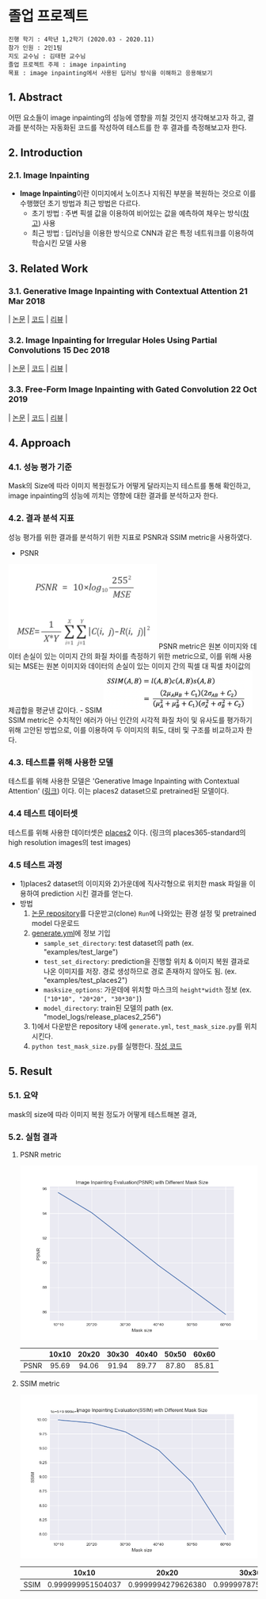 # 졸업 프로젝트  
```
진행 학기 : 4학년 1,2학기 (2020.03 - 2020.11)  
참가 인원 : 2인1팀  
지도 교수님 : 김태현 교수님  
졸업 프로젝트 주제 : image inpainting    
목표 : image inpainting에서 사용된 딥러닝 방식을 이해하고 응용해보기   
```
## 1. Abstract

어떤 요소들이 image inpainting의 성능에 영향을 끼칠 것인지 생각해보고자 하고, 결과를 분석하는 자동화된 코드를 작성하여 테스트를 한 후 결과를 측정해보고자 한다.

## 2. Introduction

### 2.1. Image Inpainting

- **Image Inpainting**이란 이미지에서 노이즈나 지워진 부분을 복원하는 것으로 이를 수행했던 초기 방법과 최근 방법은 다르다.
    - 초기 방법 : 주변 픽셀 값을 이용하여 비어있는 값을 예측하여 채우는 방식([참고](https://docs.opencv.org/master/df/d3d/tutorial_py_inpainting.html)) 사용
    - 최근 방법 : 딥러닝을 이용한 방식으로 CNN과 같은 특정 네트워크를 이용하여 학습시킨 모델 사용

## 3. Related Work

### 3.1. Generative Image Inpainting with Contextual Attention 21 Mar 2018
|
[논문](https://arxiv.org/pdf/1801.07892.pdf) |
[코드](https://github.com/JiahuiYu/generative_inpainting) |
[리뷰](https://github.com/stellakang/vision_proj/blob/master/GenerativeImageInpaintingWithContextualAttention.md) |

### 3.2. Image Inpainting for Irregular Holes Using Partial Convolutions 15 Dec 2018
|
[논문](https://arxiv.org/abs/1804.07723) |
[코드](https://github.com/MathiasGruber/PConv-Keras/blob/master/libs/pconv_model.py) |
[리뷰](https://github.com/kangsj123/vision_proj/blob/master/ForIrregularHolesUsingPartialConvolutions.md) |

### 3.3. Free-Form Image Inpainting with Gated Convolution 22 Oct 2019
|
[논문](https://arxiv.org/pdf/1806.03589.pdf) |
[코드](https://github.com/JiahuiYu/generative_inpainting) |
[리뷰](https://github.com/stellakang/vision_proj/blob/master/FreeFormImageInpaintingWithGatedConvolution.md) |
## 4. Approach

### 4.1. 성능 평가 기준

Mask의 Size에 따라 이미지 복원정도가 어떻게 달라지는지 테스트를 통해 확인하고, image inpainting의 성능에 끼치는 영향에 대한 결과를 분석하고자 한다.

### 4.2. 결과 분석 지표

성능 평가를 위한 결과를 분석하기 위한 지표로 PSNR과 SSIM metric을 사용하였다.

- PSNR
<img src="./img/metric1.png" width="300">
PSNR metric은 원본 이미지와 데이터 손실이 있는 이미지 간의 화질 차이를 측정하기 위한 metric으로, 이를 위해 사용되는 MSE는 원본 이미지와 데이터의 손실이 있는 이미지 간의 픽셀 대 픽셀 차이값의 제곱합을 평균낸 값이다.
- SSIM
<img src="./img/metric2.png" width="300">
SSIM metric은 수치적인 에러가 아닌 인간의 시각적 화질 차이 및 유사도를 평가하기 위해 고안된 방법으로, 이를 이용하여 두 이미지의 휘도, 대비 및 구조를 비교하고자 한다.

### 4.3. 테스트를 위해 사용한 모델

테스트를 위해 사용한 모델은 'Generative Image Inpainting with Contextual Attention' ([링크](https://arxiv.org/pdf/1801.07892.pdf)) 이다. 이는 places2 dataset으로 pretrained된 모델이다.

### 4.4 테스트 데이터셋

테스트를 위해 사용한 데이터셋은 [places2](http://places2.csail.mit.edu/download.html) 이다. (링크의 places365-standard의 high resolution images의 test images)

### 4.5 테스트 과정

- 1)places2 dataset의 이미지와 2)가운데에 직사각형으로 위치한 mask 파일을 이용하여 prediction 시킨 결과를 얻는다.
- 방법
    1. [논문 repository](https://github.com/JiahuiYu/generative_inpainting)를 다운받고(clone) `Run`에 나와있는 환경 설정 및 pretrained model 다운로드
    2. [generate.yml](https://github.com/stellakang/vision_proj/blob/master/evaluation/mask-size/generate.yml)에 정보 기입
        - `sample_set_directory`: test dataset의 path (ex. "examples/test_large")
        - `test_set_directory`: prediction을 진행할 위치 & 이미지 복원 결과로 나온 이미지를 저장. 경로 생성하므로 경로 존재하지 않아도 됨. (ex. "examples/test_places2")
        - `masksize_options`: 가운데에 위치할 마스크의 `height*width` 정보 (ex. `["10*10", "20*20", "30*30"]`)
        - `model_directory`: train된 모델의 path (ex. "model_logs/release_places2_256")
    3. 1)에서 다운받은 repository 내에 `generate.yml`, `test_mask_size.py`를 위치시킨다.
    4. `python test_mask_size.py`를 실행한다.  [작성 코드](https://github.com/stellakang/vision_proj/blob/master/evaluation/mask-size)

## 5. Result

### 5.1. 요약

mask의 size에 따라 이미지 복원 정도가 어떻게 테스트해본 결과,

### 5.2. 실험 결과
1. PSNR metric

    ![psnr](./img/psnr_graph.png)  
    
    | | 10x10 | 20x20 | 30x30 | 40x40 | 50x50 | 60x60 |   
    |:---:|:---:| :---: | :---: |:---:|:---:|:---:|  
    | PSNR | 95.69 | 94.06 | 91.94 | 89.77	| 87.80 | 85.81 |   
    
2. SSIM metric

    ![ssim](./img/ssim_graph.png) 
    
    | | 10x10 | 20x20 | 30x30 | 40x40 | 50x50 | 60x60 |   
    |:---:|:---:| :---: | :---: |:---:|:---:|:---:|   
    | SSIM | 0.999999951504037 | 0.9999994279626380 | 0.999997875733462 | 0.999994670819185	| 0.999989010766895 | 0.999979951577578 |   
  


